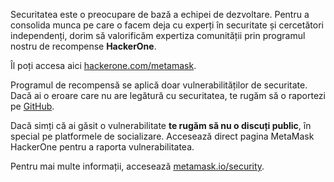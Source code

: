 Securitatea este o preocupare de bază a echipei de dezvoltare. Pentru a consolida munca pe care o facem deja cu experți în securitate și cercetători independenți, dorim să valorificăm expertiza comunității prin programul nostru de recompense **HackerOne**.


Îl poți accesa aici [hackerone.com/metamask](https://hackerone.com/metamask). 


Programul de recompensă se aplică doar vulnerabilităților de securitate. Dacă ai o eroare care nu are legătură cu securitatea, te rugăm să o raportezi pe [GitHub](https://github.com/MetaMask/). 


Dacă simți că ai găsit o vulnerabilitate **te rugăm să nu o discuți public**, în special pe platformele de socializare. Accesează direct pagina MetaMask HackerOne pentru a raporta vulnerabilitatea. 


Pentru mai multe informații, accesează [metamask.io/security](https://metamask.io/security/). 

